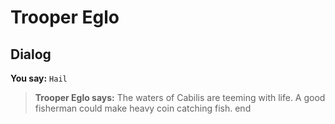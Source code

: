 # Trooper Eglo


## Dialog

**You say:** `Hail`



>**Trooper Eglo says:** The waters of Cabilis are teeming with life.  A good fisherman could make heavy coin catching fish.
end





